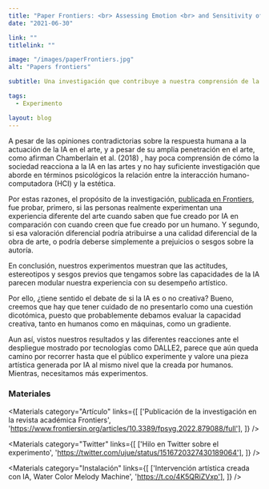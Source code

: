 ```yaml
---
title: "Paper Frontiers: <br> Assessing Emotion <br> and Sensitivity of AI Artwork"
date: "2021-06-30"

link: ""
titlelink: ""

image: "/images/paperFrontiers.jpg"
alt: "Papers frontiers"

subtitle: Una investigación que contribuye a nuestra comprensión de la sensibilidad y el tipo de habilidades creativas y emocionales que las personas atribuyen a la IA al valorar su obra de arte.

tags:
  - Experimento

layout: blog
---
```


<script>
  import Image from "$lib/image/Image.svelte";
  import ImageRow from "$lib/layout/ImageRow/ImageRow.svelte";
  import Materials from "$lib/components/Materials/Materials.svelte";
  import Video from "$lib/components/Video/Video.svelte"
</script>

A pesar de las opiniones contradictorias sobre la respuesta humana a la actuación de la IA en el arte, y a pesar de su amplia penetración en el arte, como afirman Chamberlain et al. (2018) , hay poca comprensión de cómo la sociedad reacciona a la IA en las artes y no hay suficiente investigación que aborde en términos psicológicos la relación entre la interacción humano-computadora (HCI) y la estética.

Por estas razones, el propósito de la investigación, [publicada en Frontiers](https://www.frontiersin.org/articles/10.3389/fpsyg.2022.879088/full), fue probar, primero, si las personas realmente experimentan una experiencia diferente del arte cuando saben que fue creado por IA en comparación con cuando creen que fue creado por un humano. Y segundo, si esa valoración diferencial podría atribuirse a una calidad diferencial de la obra de arte, o podría deberse simplemente a prejuicios o sesgos sobre la autoría.

En conclusión, nuestros experimentos muestran que las actitudes, estereotipos y sesgos previos que tengamos sobre las capacidades de la IA parecen modular nuestra experiencia con su desempeño artístico.

Por ello, ¿tiene sentido el debate de si la IA es o no creativa? Bueno, creemos que hay que tener cuidado de no presentarlo como una cuestión dicotómica, puesto que probablemente debamos evaluar la capacidad creativa, tanto en humanos como en máquinas, como un gradiente.

Aun así, vistos nuestros resultados y las diferentes reacciones ante el despliegue mostrado por tecnologías como DALLE2, parece que aún queda camino por recorrer hasta que el público experimente y valore una pieza artística generada por IA al mismo nivel que la creada por humanos. Mientras, necesitamos más experimentos.

### Materiales

<Materials category="Artículo" links={[
['Publicación de la investigación en la revista académica Frontiers', 'https://www.frontiersin.org/articles/10.3389/fpsyg.2022.879088/full'],
]}
/>

<Materials category="Twitter" links={[
['Hilo en Twitter sobre el experimento', 'https://twitter.com/ujue/status/1516720327430189064'],
]}
/>

<Materials category="Instalación" links={[
['Intervención artística creada con IA, Water Color Melody Machine', 'https://t.co/4K5QRiZVxp'],
]}
/>
